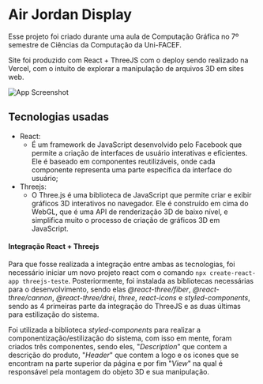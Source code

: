 # Air Jordan Display

Esse projeto foi criado durante uma aula de Computação Gráfica no 7º semestre de Ciências da Computação da Uni-FACEF.

Site foi produzido com React + ThreeJS com o deploy sendo realizado na Vercel, com o intuito de explorar a manipulação de arquivos 3D em sites web.

![App Screenshot](https://uploaddeimagens.com.br/images/004/462/879/full/image_2023-05-11_194123537.png?1683844891)

## Tecnologias usadas

- React:
  - É um framework de JavaScript desenvolvido pelo Facebook que permite a criação de interfaces de usuário interativas e eficientes. Ele é baseado em componentes reutilizáveis, onde cada componente representa uma parte específica da interface do usuário;
- Threejs:
  - O Three.js é uma biblioteca de JavaScript que permite criar e exibir gráficos 3D interativos no navegador. Ele é construído em cima do WebGL, que é uma API de renderização 3D de baixo nível, e simplifica muito o processo de criação de gráficos 3D em JavaScript.

#### Integração React + Threejs

Para que fosse realizada a integração entre ambas as tecnologias, foi necessário iniciar um novo projeto react com o comando `npx create-react-app threejs-teste`. Posteriormente, foi instalada as bibliotecas necessárias para o desenvolvimento, sendo elas _@react-three/fiber_, _@react-three/cannon_, _@react-three/drei_, _three_, _react-icons_ e _styled-components_, sendo as 4 primeiras parte da integração do ThreeJS e as duas últimas para estilização do sistema.

Foi utilizada a biblioteca _styled-components_ para realizar a componentização/estilização do sistema, com isso em mente, foram criados três componentes, sendo eles, "_Description_" que contem a descrição do produto, "_Header_" que contem a logo e os icones que se encontram na parte superior da página e por fim "_View_" na qual é responsável pela montagem do objeto 3D e sua manipulação.
